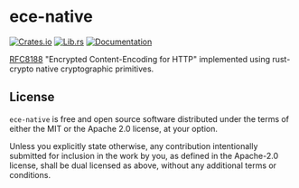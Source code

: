 # ece-native

[![Crates.io](https://img.shields.io/crates/v/ece-native)](https://crates.io/crates/ece-native)
[![Lib.rs](https://img.shields.io/badge/lib.rs-linked-informational)](https://lib.rs/crates/ece-native)
[![Documentation](https://img.shields.io/docsrs/ece-native)](https://docs.rs/ece-native)

[RFC8188](https://www.rfc-editor.org/rfc/rfc8188) "Encrypted Content-Encoding for HTTP" implemented using rust-crypto native cryptographic primitives.

## License

`ece-native` is free and open source software distributed under the terms of either the MIT or the Apache 2.0 license, at your option.

Unless you explicitly state otherwise, any contribution intentionally submitted for inclusion in the work by you, as defined in the Apache-2.0 license, shall be dual licensed as above, without any additional terms or conditions.
